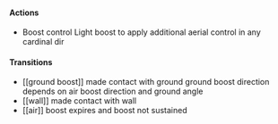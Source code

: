 #### Actions
* Boost control
    Light boost to apply additional aerial control in any cardinal dir
#### Transitions 
* [[ground boost]]
	made contact with ground
	ground boost direction depends on air boost direction and ground angle
* [[wall]]
	made contact with wall
* [[air]]
	boost expires and boost not sustained